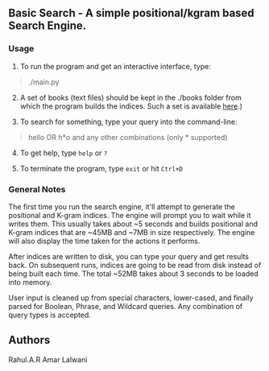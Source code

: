 ## Basic Search - A simple positional/kgram based Search Engine.

### Usage
1. To run the program and get an interactive interface, type:
> ./main.py

2. A set of books (text files) should be kept in the ./books folder from which the program builds the indices. Such a set is available [here](http://courses.cse.tamu.edu/caverlee/csce670/hw/books.zip).)

3. To search for something, type your query into the command-line:
> hello 
OR
> h*o 
and any other combinations (only * supported)

4. To get help, type `help` or `?`

5. To terminate the program, type `exit` or hit `Ctrl+D`

### General Notes
The first time you run the search engine, it'll attempt to generate the positional and K-gram indices. The engine will prompt you to wait while it writes them. This usually takes about ~5 seconds and builds positional and K-gram indices that are ~45MB and ~7MB in size respectively. The engine will also display the time taken for the actions it performs. 

After indices are written to disk, you can type your query and get results back. On subsequent runs, indices are going to be read from disk instead of being built each time. The total ~52MB takes about 3 seconds to be loaded into memory.

User input is cleaned up from special characters, lower-cased, and finally parsed for Boolean, Phrase, and Wildcard queries. Any combination of query types is accepted.

Authors
------
Rahul.A.R
Amar Lalwani
